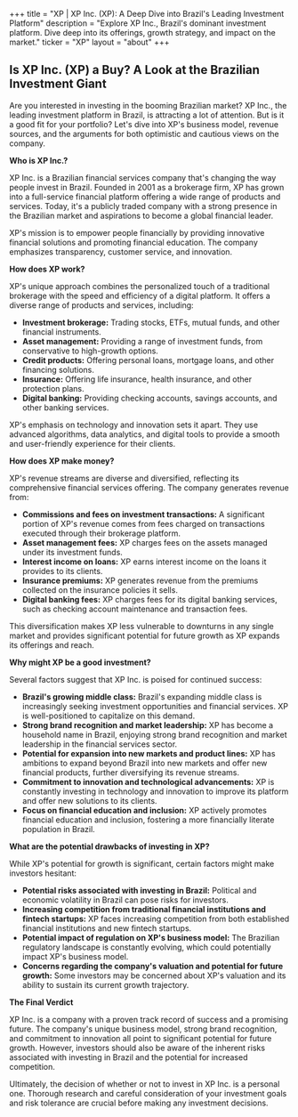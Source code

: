 +++
title = "XP |  XP Inc. (XP): A Deep Dive into Brazil's Leading Investment Platform"
description = "Explore XP Inc., Brazil's dominant investment platform. Dive deep into its offerings, growth strategy, and impact on the market."
ticker = "XP"
layout = "about"
+++

        


## Is XP Inc. (XP) a Buy? A Look at the Brazilian Investment Giant

Are you interested in investing in the booming Brazilian market? XP Inc., the leading investment platform in Brazil, is attracting a lot of attention. But is it a good fit for your portfolio? Let's dive into XP's business model, revenue sources, and the arguments for both optimistic and cautious views on the company.

**Who is XP Inc.?**

XP Inc. is a Brazilian financial services company that's changing the way people invest in Brazil. Founded in 2001 as a brokerage firm, XP has grown into a full-service financial platform offering a wide range of products and services. Today, it's a publicly traded company with a strong presence in the Brazilian market and aspirations to become a global financial leader.

XP's mission is to empower people financially by providing innovative financial solutions and promoting financial education. The company emphasizes transparency, customer service, and innovation.

**How does XP work?**

XP's unique approach combines the personalized touch of a traditional brokerage with the speed and efficiency of a digital platform. It offers a diverse range of products and services, including:

* **Investment brokerage:** Trading stocks, ETFs, mutual funds, and other financial instruments.
* **Asset management:** Providing a range of investment funds, from conservative to high-growth options.
* **Credit products:** Offering personal loans, mortgage loans, and other financing solutions.
* **Insurance:** Offering life insurance, health insurance, and other protection plans.
* **Digital banking:** Providing checking accounts, savings accounts, and other banking services.

XP's emphasis on technology and innovation sets it apart. They use advanced algorithms, data analytics, and digital tools to provide a smooth and user-friendly experience for their clients.

**How does XP make money?**

XP's revenue streams are diverse and diversified, reflecting its comprehensive financial services offering. The company generates revenue from:

* **Commissions and fees on investment transactions:** A significant portion of XP's revenue comes from fees charged on transactions executed through their brokerage platform.
* **Asset management fees:** XP charges fees on the assets managed under its investment funds.
* **Interest income on loans:**  XP earns interest income on the loans it provides to its clients.
* **Insurance premiums:** XP generates revenue from the premiums collected on the insurance policies it sells.
* **Digital banking fees:** XP charges fees for its digital banking services, such as checking account maintenance and transaction fees.

This diversification makes XP less vulnerable to downturns in any single market and provides significant potential for future growth as XP expands its offerings and reach.

**Why might XP be a good investment?**

Several factors suggest that XP Inc. is poised for continued success:

* **Brazil's growing middle class:** Brazil's expanding middle class is increasingly seeking investment opportunities and financial services. XP is well-positioned to capitalize on this demand.
* **Strong brand recognition and market leadership:**  XP has become a household name in Brazil, enjoying strong brand recognition and market leadership in the financial services sector.
* **Potential for expansion into new markets and product lines:**  XP has ambitions to expand beyond Brazil into new markets and offer new financial products, further diversifying its revenue streams.
* **Commitment to innovation and technological advancements:**  XP is constantly investing in technology and innovation to improve its platform and offer new solutions to its clients.
* **Focus on financial education and inclusion:** XP actively promotes financial education and inclusion, fostering a more financially literate population in Brazil.

**What are the potential drawbacks of investing in XP?**

While XP's potential for growth is significant, certain factors might make investors hesitant:

* **Potential risks associated with investing in Brazil:** Political and economic volatility in Brazil can pose risks for investors.
* **Increasing competition from traditional financial institutions and fintech startups:**  XP faces increasing competition from both established financial institutions and new fintech startups.
* **Potential impact of regulation on XP's business model:**  The Brazilian regulatory landscape is constantly evolving, which could potentially impact XP's business model.
* **Concerns regarding the company's valuation and potential for future growth:**  Some investors may be concerned about XP's valuation and its ability to sustain its current growth trajectory.

**The Final Verdict**

XP Inc. is a company with a proven track record of success and a promising future. The company's unique business model, strong brand recognition, and commitment to innovation all point to significant potential for future growth. However, investors should also be aware of the inherent risks associated with investing in Brazil and the potential for increased competition.

Ultimately, the decision of whether or not to invest in XP Inc. is a personal one. Thorough research and careful consideration of your investment goals and risk tolerance are crucial before making any investment decisions. 

        